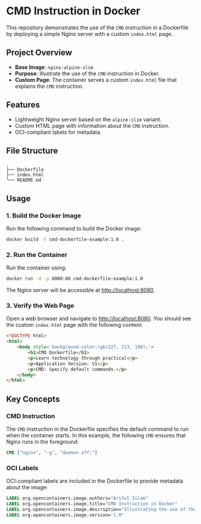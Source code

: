 # CMD Instruction in Docker

This repository demonstrates the use of the `CMD` instruction in a Dockerfile by deploying a simple Nginx server with a custom `index.html` page.

## Project Overview

- **Base Image**: `nginx:alpine-slim`
- **Purpose**: Illustrate the use of the `CMD` instruction in Docker.
- **Custom Page**: The container serves a custom `index.html` file that explains the `CMD` instruction.

## Features

- Lightweight Nginx server based on the `alpine-slim` variant.
- Custom HTML page with information about the `CMD` instruction.
- OCI-compliant labels for metadata.

## File Structure

```
.
├── Dockerfile
├── index.html
└── README.md
```

## Usage

### 1. Build the Docker Image

Run the following command to build the Docker image:

```bash
docker build -t cmd-dockerfile-example:1.0 .
```

### 2. Run the Container

Run the container using:

```bash
docker run -d -p 8080:80 cmd-dockerfile-example:1.0
```

The Nginx server will be accessible at [http://localhost:8080](http://localhost:8080).

### 3. Verify the Web Page

Open a web browser and navigate to [http://localhost:8080](http://localhost:8080). You should see the custom `index.html` page with the following content:

```html
<!DOCTYPE html>
<html>
    <body style='background-color:rgb(227, 213, 180);'>
        <h1>CMD Dockerfile</h1>
        <p>Learn technology through practical</p>
        <p>Application Version: V1</p>
        <p>CMD: Specify default commands.</p>
    </body>
</html>
```

## Key Concepts

### CMD Instruction

The `CMD` instruction in the Dockerfile specifies the default command to run when the container starts. In this example, the following `CMD` ensures that Nginx runs in the foreground:

```dockerfile
CMD ["nginx", "-g", "daemon off;"]
```

### OCI Labels

OCI-compliant labels are included in the Dockerfile to provide metadata about the image:

```dockerfile
LABEL org.opencontainers.image.authors="Ariful Islam"
LABEL org.opencontainers.image.title="CMD Instruction in Docker"
LABEL org.opencontainers.image.description="Illustrating the use of the CMD instruction"
LABEL org.opencontainers.image.version="1.0"
```